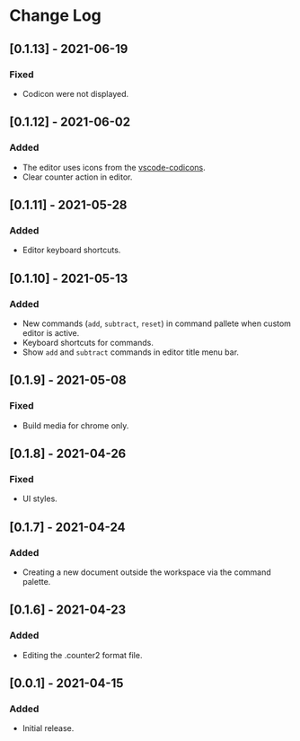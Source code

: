 # Change Log

## [0.1.13] - 2021-06-19
### Fixed
- Сodicon were not displayed.

## [0.1.12] - 2021-06-02
### Added
- The editor uses icons from the [vscode-codicons](https://github.com/microsoft/vscode-codicons).
- Clear counter action in editor.

## [0.1.11] - 2021-05-28
### Added
- Editor keyboard shortcuts.

## [0.1.10] - 2021-05-13
### Added
- New commands (`add`, `subtract`, `reset`) in command pallete when custom editor is active.
- Keyboard shortcuts for commands.
- Show `add` and `subtract` commands in editor title menu bar.

## [0.1.9] - 2021-05-08
### Fixed
- Build media for chrome only.

## [0.1.8] - 2021-04-26
### Fixed
- UI styles.

## [0.1.7] - 2021-04-24
### Added
- Creating a new document outside the workspace via the command palette.

## [0.1.6] - 2021-04-23
### Added
- Editing the .counter2 format file.

## [0.0.1] - 2021-04-15
### Added
- Initial release.
